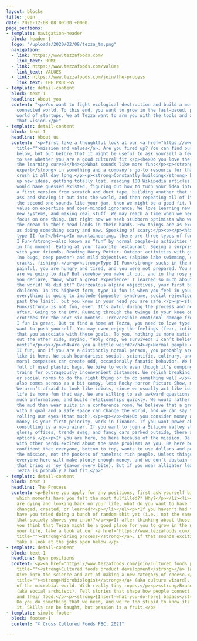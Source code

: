 ```yaml
---
layout: blocks
title: join
date: 2020-12-08 08:00:00 +0000
page_sections:
- template: navigation-header
  block: header-1
  logo: "/uploads/2020/02/08/tezza_tm.png"
  navigation:
  - link: https://www.tezzafoods.com/
    link_text: HOME
  - link: https://www.tezzafoods.com/values
    link_text: VALUES
  - link: https://www.tezzafoods.com/join/the-process
    link_text: THE PROCESS
- template: detail-content
  block: text-1
  headline: About you
  content: "<p>You want to fight ecological destruction and build a more thoughtful,
    connected world. To this end, you want to grow in the fast-paced, passion-driven
    world of startups. We at Tezza want to arm you with the tools and agency to create
    that vision.</p>"
- template: detail-content
  block: text-1
  headline: About us
  content: '<p>First take a thoughtful look at our <a href="https://www.tezzafoods.com/values"
    title="">mission and values</a>. Are you fired up? You can find our open positions
    below, but but before that it might be useful to ask yourself a few questions
    to see whether you are a good cultural fit.</p><h4>Do you love the steep end of
    the learning curve?</h4><p>What sounds like more fun:</p><p><strong>Being the
    expert</strong> in something and a company’s go-to resource for that thing. You
    crush it all day long.</p><p><strong>Constantly building</strong> by scheming
    up new ideas, getting totally lost, reading 100 Wikipedia articles that you never
    would have guessed existed, figuring out how to turn your idea into reality, making
    a first version from scratch and duct tape, building another that totally kicks
    ass and shoving it out into the world, and then repeating all of it.</p><p>If
    the second one sounds like your jam, then we might be a good fit. We put equal
    value on expertise and open-minded ignorance. We love learning new topics, building
    new systems, and making real stuff. We may reach a time when we need experts to
    focus on one thing. But right now we seek stubborn optimists who won’t stop until
    the dream in their head lands in their hands. Few things are as exciting to us
    as doing something scary and new. Speaking of scary:</p><p></p><h4>Do you love
    type II fun?</h4><p>In mountaineering, there are three types of fun:</p><p><strong>Type
    I Fun</strong>—also known as “fun” by normal people—is activities that are fun
    in the moment. Eating at your favorite restaurant. Seeing a surprise hit movie
    with your friends. Reading Harry Potter. Outdoor activities with great conditions
    (no bugs, deep powder) and mild objectives (alpine lake swimming, climbing hand
    cracks, fishing).</p><p><strong>Type II Fun</strong> sucks in the moment. It is
    painful, you are hungry and tired, and you were not prepared. You might die. Shit,
    are we going to die? But somehow you make it out, and in the rosy glow of hindsight
    you declare, “Wow, what a great experience! I learned so much about myself and
    the world! We did it!” Overzealous alpine objectives, your first breakup, having
    children. In its highest form, type II fun is when you feel in your heart like
    everything is going to implode (imposter syndrome, social rejection, pushing yourself
    past the limit), but you know in your head you are safe.</p><p><strong>Type III
    Fun</strong> is not fun, ever. It’s awful during the process and never redeeming
    after. Going to the DMV. Running through the twinge in your knee only to be in
    crutches for the next six months. Irreversible emotional damage from trauma. Avoid.</p><p>Type
    I fun is great. But to find a home at Tezza, you need to love type II fun. You
    want to push yourself. You may even enjoy the feelings (fear, intimidation, tears)
    that you associate with these goals. To you, nothing is more satisfying than coming
    out the other side, saying, “Holy crap, we survived! I can’t believe it! What’s
    next?”</p><p></p><h4>Are you a little weird?</h4><p>Normal people don’t like type
    II fun, and if you are a distinctly normal person, you probably aren’t going to
    like it here. We push boundaries: social, scientific, culinary, and more. Our
    moral compasses can create odd, occasionally fanatic behavior. We have drawers
    full of used plastic bags. We bike to work even though it’s dumping rain. We take
    trains for outrageously inconvenient distances. We relish breaking traditions
    or social norms to do the right thing or to do something well.</p><p>Our weirdness
    also comes across as a bit campy, less Rocky Horror Picture Show, more summer-campy/band-campy.
    We aren’t afraid to look like idiots, since we usually act like idiots because
    life is more fun that way. We are willing to ask awkward questions, share too
    much information, and build relationships quickly. We would rather play tag in
    the mud than wear suits in a conference room. We believe that a group of people
    with a goal and a safe space can change the world, and we can say that without
    rolling our eyes (that much).</p><p></p><h4>Do you consider money and power by-products?</h4><p>If
    money is your first priority, work in finance. If you want power above all, management
    consulting is a no-brainer. If you want to join a Silicon Valley startup with
    glossy offices, trendy swag, and fancy cars parked outside, there are many great
    options.</p><p>If you are here, be here because of the mission. Be here to work
    with other nerds excited about the same problems as you. Be here because you feel
    confident that everyone, bottom to top, wants to use dollars and power to fulfill
    the mission, not the pockets of nameless rich people. Unless things go to crap,
    everyone here will make plenty enough money, and we don’t abstain from things
    that bring us joy (savor every bite). But if you wear alligator leather shoes,
    Tezza is probably a bad fit.</p>'
- template: detail-content
  block: text-1
  headline: The Process
  content: <p>Before you apply for any positions, first ask yourself big questions:</p><ul><li><p>In
    which moments have you felt the most fulfilled?* Why?</p></li><li><p>When you
    are dying and looking back on your life, what do you want to have felt, done,
    changed, created, or learned?</p></li></ul><p>*If you haven't had those moments,
    have you tried doing a bunch of random shit yet (i.e., not the same-same path
    that society shoves you into)?</p><p>If after thinking about those questions,
    you think that Tezza might be a good place for you to grow in the next stage of
    your life, take a look at our <a href="https://www.tezzafoods.com/join/the-process"
    title=""><strong>hiring process</strong></a>. If that sounds exciting to you,
    take a look at the jobs open below.</p>
- template: detail-content
  block: text-1
  headline: Open positions
  content: <p><a href="https://www.tezzafoods.com/join/cultured_foods_product_development"
    title=""><strong>Cultured foods product development</strong></a> (aka cheese master).
    Dive into the science and art of making a new category of cheese.</p><p><a href="https://www.tezzafoods.com/join/microbiologist"
    title=""><strong>Microbiologist</strong></a> (aka culture wizard). Lasso the diversity
    of the microbial world. With really tiny ropes.</p><p><strong>Brand creator</strong>
    (aka social architect). Tell stories that shape how people connect to each other
    and their food.</p><p><strong>[Insert-what-you-do-here] badass</strong> (aka I-will-smash-down-this-door).
    Do you do something that we need, and we're too stupid to know it? Tell us about
    it. Skills can be taught, but passion is a fruit.</p>
- template: simple-footer
  block: footer-1
  content: "© Cross Cultured Foods PBC, 2021"

---
```

